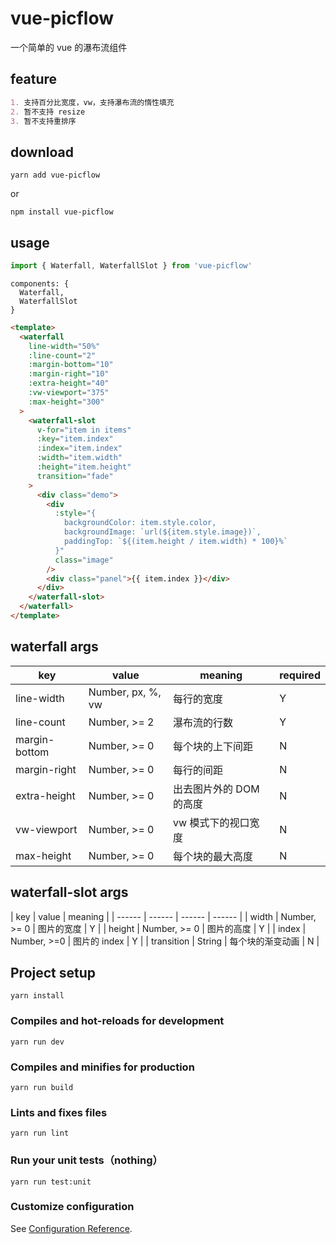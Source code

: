 # vue-picflow

一个简单的 vue 的瀑布流组件

## feature
```markdown
1. 支持百分比宽度，vw，支持瀑布流的惰性填充
2. 暂不支持 resize
3. 暂不支持重排序
```

## download
```shell
yarn add vue-picflow
```
or
```shell
npm install vue-picflow
```

## usage
```javascript
import { Waterfall, WaterfallSlot } from 'vue-picflow'
```
```vue
components: {
  Waterfall,
  WaterfallSlot
}
```
```html
<template>
  <waterfall
    line-width="50%"
    :line-count="2"
    :margin-bottom="10"
    :margin-right="10"
    :extra-height="40"
    :vw-viewport="375"
    :max-height="300"
  >
    <waterfall-slot
      v-for="item in items"
      :key="item.index"
      :index="item.index"
      :width="item.width"
      :height="item.height"
      transition="fade"
    >
      <div class="demo">
        <div
          :style="{
            backgroundColor: item.style.color,
            backgroundImage: `url(${item.style.image})`,
            paddingTop: `${(item.height / item.width) * 100}%`
          }"
          class="image"
        />
        <div class="panel">{{ item.index }}</div>
      </div>
    </waterfall-slot>
  </waterfall>
</template>
```
## waterfall args
| key | value | meaning | required |
| ------ | ------ | ------ | ------ |
| line-width | Number, px, %, vw | 每行的宽度 | Y |
| line-count | Number, >= 2 | 瀑布流的行数 | Y |
| margin-bottom | Number, >= 0 | 每个块的上下间距 | N |
| margin-right | Number, >= 0 | 每行的间距 | N | 
| extra-height | Number, >= 0 | 出去图片外的 DOM 的高度 | N |
| vw-viewport | Number, >= 0 | vw 模式下的视口宽度 | N |
| max-height | Number, >= 0 | 每个块的最大高度 | N | 

## waterfall-slot args
| key | value | meaning |
| ------ | ------ | ------ | ------ |
| width | Number, >= 0 | 图片的宽度 | Y |
| height | Number, >= 0 | 图片的高度 | Y |
| index | Number, >=0 | 图片的 index | Y |
| transition | String | 每个块的渐变动画 | N |

## Project setup
```
yarn install
```

### Compiles and hot-reloads for development
```
yarn run dev
```

### Compiles and minifies for production
```
yarn run build
```

### Lints and fixes files
```
yarn run lint
```

### Run your unit tests（nothing）
```
yarn run test:unit
```

### Customize configuration
See [Configuration Reference](https://cli.vuejs.org/config/).
